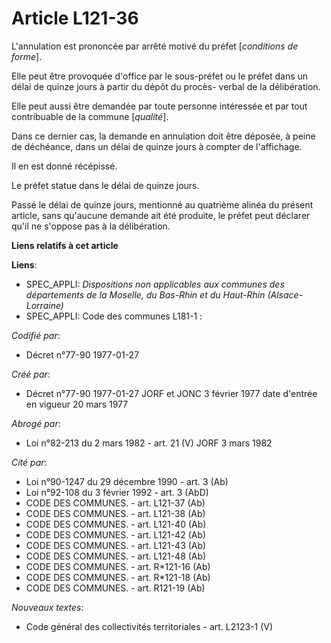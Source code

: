 # Article L121-36

L'annulation est prononcée par arrêté motivé du préfet [*conditions de forme*].

Elle peut être provoquée d'office par le sous-préfet ou le préfet dans un délai de quinze jours à partir du dépôt du procès-
verbal de la délibération.

Elle peut aussi être demandée par toute personne intéressée et par tout contribuable de la commune [*qualité*].

Dans ce dernier cas, la demande en annulation doit être déposée, à peine de déchéance, dans un délai de quinze jours à
compter de l'affichage.

Il en est donné récépissé.

Le préfet statue dans le délai de quinze jours.

Passé le délai de quinze jours, mentionné au quatrième alinéa du présent article, sans qu'aucune demande ait été produite, le
préfet peut déclarer qu'il ne s'oppose pas à la délibération.

**Liens relatifs à cet article**

**Liens**:

  - SPEC_APPLI: *Dispositions non applicables aux communes des départements de la Moselle, du Bas-Rhin et du Haut-Rhin (Alsace-Lorraine)*
  - SPEC_APPLI: Code des communes L181-1 :

_Codifié par_:

  - Décret n°77-90 1977-01-27

_Créé par_:

  - Décret n°77-90 1977-01-27 JORF et JONC 3 février 1977 date d'entrée en vigueur 20 mars 1977

_Abrogé par_:

  - Loi n°82-213 du 2 mars 1982 - art. 21 (V) JORF 3 mars 1982

_Cité par_:

  - Loi n°90-1247 du 29 décembre 1990 - art. 3 (Ab)
  - Loi n°92-108 du 3 février 1992 - art. 3 (AbD)
  - CODE DES COMMUNES. - art. L121-37 (Ab)
  - CODE DES COMMUNES. - art. L121-38 (Ab)
  - CODE DES COMMUNES. - art. L121-40 (Ab)
  - CODE DES COMMUNES. - art. L121-42 (Ab)
  - CODE DES COMMUNES. - art. L121-43 (Ab)
  - CODE DES COMMUNES. - art. L121-48 (Ab)
  - CODE DES COMMUNES. - art. R*121-16 (Ab)
  - CODE DES COMMUNES. - art. R*121-18 (Ab)
  - CODE DES COMMUNES. - art. R121-19 (Ab)

_Nouveaux textes_:

  - Code général des collectivités territoriales - art. L2123-1 (V)
